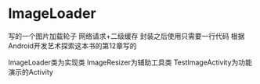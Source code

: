 # ImageLoader
写的一个图片加载轮子
网络请求+二级缓存
封装之后使用只需要一行代码
根据Android开发艺术探索这本书的第12章写的

ImageLoader类为实现类
ImageResizer为辅助工具类
TestImageActivity为功能演示的Activity
